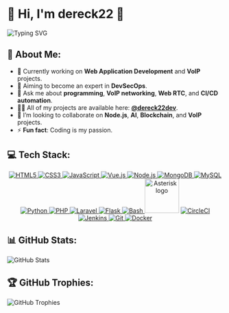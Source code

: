 # 👋 **Hi, I'm dereck22** 🚀

![Typing SVG](https://readme-typing-svg.herokuapp.com?size=28&duration=3100&color=428bef&lines=Fullstack+Developer;+and+Tech+Enthusiast;+Passionate+about;+DevOps;+CyberSecurity,+VoIP...)

## 💫 **About Me:**
- 🔭 Currently working on **Web Application Development** and **VoIP** projects.
- 🔮 Aiming to become an expert in **DevSecOps**.
- 💬 Ask me about **programming**, **VoIP networking**, **Web RTC**, and **CI/CD automation**.
- 👨‍💻 All of my projects are available here: **[@dereck22dev](https://github.com/dereck22dev)**.
- 👯 I’m looking to collaborate on **Node.js**, **AI**, **Blockchain**, and **VoIP** projects.
- ⚡ **Fun fact**: Coding is my passion.

## 💻 **Tech Stack:**

<p align="center">
  <a href="https://developer.mozilla.org/en-US/docs/Web/HTML" target="_blank">
    <img src="https://img.icons8.com/color/48/000000/html-5.png" alt="HTML5"/>
  </a>
  <a href="https://developer.mozilla.org/en-US/docs/Web/CSS" target="_blank">
    <img src="https://img.icons8.com/color/48/000000/css3.png" alt="CSS3"/>
  </a>
  <a href="https://www.javascript.com/" target="_blank">
    <img src="https://img.icons8.com/color/48/000000/javascript.png" alt="JavaScript"/>
  </a>
  <a href="https://vuejs.org/" target="_blank">
    <img src="https://img.icons8.com/color/48/000000/vue-js.png" alt="Vue.js"/>
  </a>
  <a href="https://nodejs.org/" target="_blank">
    <img src="https://img.icons8.com/color/48/000000/nodejs.png" alt="Node.js"/>
  </a>
  <a href="https://www.mongodb.com/" target="_blank">
    <img src="https://img.icons8.com/color/48/000000/mongodb.png" alt="MongoDB"/>
  </a>
  <a href="https://www.mysql.com/" target="_blank">
    <img src="https://img.icons8.com/color/48/000000/mysql-logo.png" alt="MySQL"/>
  </a>
  <a href="https://www.python.org/" target="_blank">
    <img src="https://img.icons8.com/color/48/000000/python.png" alt="Python"/>
  </a>
  <a href="https://www.php.net/" target="_blank">
    <img src="https://img.icons8.com/color/48/000000/php.png" alt="PHP"/>
  </a>
    <a href="https://laravel.com/" target="_blank">
    <img src="https://img.icons8.com/fluency/48/000000/laravel.png" alt="Laravel"/>
  </a>
  <a href="https://flask.palletsprojects.com/" target="_blank">
    <img src="https://img.icons8.com/ios-filled/50/000000/flask.png" alt="Flask"/>
  </a>
  <a href="https://www.gnu.org/software/bash/" target="_blank">
    <img src="https://img.icons8.com/color/48/000000/console.png" alt="Bash"/>
  </a>
  <a title="Marc Spencer / digium, Public domain, via Wikimedia Commons" href="https://commons.wikimedia.org/wiki/File:Asterisk_logo.svg"><img width="80" alt="Asterisk logo" src="https://upload.wikimedia.org/wikipedia/commons/thumb/2/20/Asterisk_logo.svg/512px-Asterisk_logo.svg.png?20151130154544"></a>
  <a href="https://circleci.com/" target="_blank">
    <img src="https://img.icons8.com/color/48/000000/circleci.png" alt="CircleCI"/>
  </a>
  <a href="https://www.jenkins.io/" target="_blank">
    <img src="https://img.icons8.com/color/48/000000/jenkins.png" alt="Jenkins"/>
  </a>
  <a href="https://git-scm.com/" target="_blank">
    <img src="https://img.icons8.com/color/48/000000/git.png" alt="Git"/>
  </a>
  <a href="https://www.docker.com/" target="_blank">
    <img src="https://img.icons8.com/color/48/000000/docker.png" alt="Docker"/>
  </a>
</p>

## 📊 **GitHub Stats:**
![GitHub Stats](https://github-readme-stats.vercel.app/api?username=dereck22dev&show_icons=true&theme=github_light)

## 🏆 **GitHub Trophies:**
![GitHub Trophies](https://github-profile-trophy.vercel.app/?username=dereck22dev&theme=github_light)
